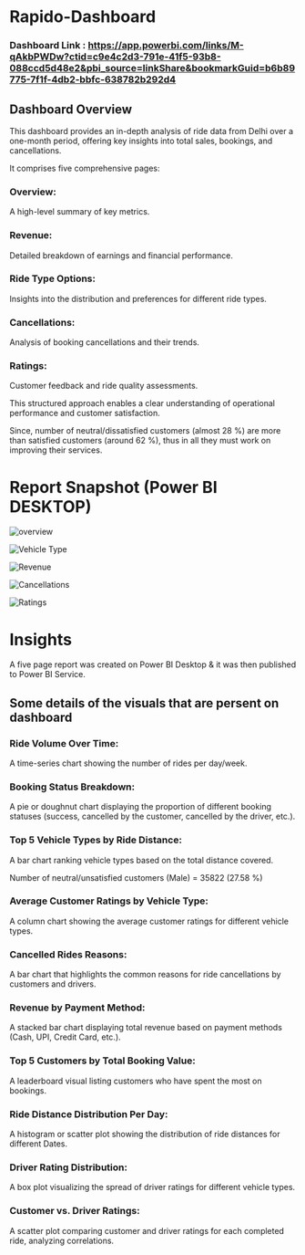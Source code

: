 # Rapido-Dashboard

### Dashboard Link : https://app.powerbi.com/links/M-qAkbPWDw?ctid=c9e4c2d3-791e-41f5-93b8-088ccd5d48e2&pbi_source=linkShare&bookmarkGuid=b6b89775-7f1f-4db2-bbfc-638782b292d4

## Dashboard Overview

This dashboard provides an in-depth analysis of ride data from Delhi over a one-month period, offering key insights into total sales, bookings, and cancellations.

It comprises five comprehensive pages:

### Overview: 
A high-level summary of key metrics.

### Revenue: 
Detailed breakdown of earnings and financial performance.

### Ride Type Options:
Insights into the distribution and preferences for different ride types.

### Cancellations: 
Analysis of booking cancellations and their trends.

### Ratings: 
Customer feedback and ride quality assessments.

This structured approach enables a clear understanding of operational performance and customer satisfaction.

Since, number of neutral/dissatisfied customers (almost 28 %) are more than satisfied customers (around 62 %), thus in all they must work on improving their services. 

# Report Snapshot (Power BI DESKTOP)

 
![overview](https://github.com/user-attachments/assets/db2c58b1-313f-4a3f-9aed-35392033784d)

![Vehicle Type](https://github.com/user-attachments/assets/1645d51b-8406-464c-9337-1976e2f0fa95)

![Revenue](https://github.com/user-attachments/assets/644184a6-a7a9-40a4-ada2-3a3c976f0c40)

![Cancellations](https://github.com/user-attachments/assets/d0cfc559-2bd1-490c-8e56-cb7fc51f1238)

![Ratings](https://github.com/user-attachments/assets/a8b8e8e4-5b08-4e50-8b06-ed13b9f8c88d)


# Insights

A five page report was created on Power BI Desktop & it was then published to Power BI Service.

## Some details of the visuals that are persent on dashboard

### Ride Volume Over Time: 
A time-series chart showing the number of rides per day/week.


### Booking Status Breakdown: 
A pie or doughnut chart displaying the proportion of different booking statuses (success, cancelled by the customer, cancelled by the driver, etc.).

### Top 5 Vehicle Types by Ride Distance: 
A bar chart ranking vehicle types based on the total
distance covered.

   Number of neutral/unsatisfied customers (Male) = 35822 (27.58 %)

### Average Customer Ratings by Vehicle Type: 
A column chart showing the average
customer ratings for different vehicle types.

### Cancelled Rides Reasons: 
A bar chart that highlights the common reasons for ride
cancellations by customers and drivers. 

### Revenue by Payment Method: 
A stacked bar chart displaying total revenue based on
payment methods (Cash, UPI, Credit Card, etc.).

  
### Top 5 Customers by Total Booking Value: 

A leaderboard visual listing customers who have
spent the most on bookings.

### Ride Distance Distribution Per Day: 
A histogram or scatter plot showing the distribution of
ride distances for different Dates.

### Driver Rating Distribution: 
A box plot visualizing the spread of driver ratings for different vehicle types.

### Customer vs. Driver Ratings: 
A scatter plot comparing customer and driver ratings for
each completed ride, analyzing correlations.
